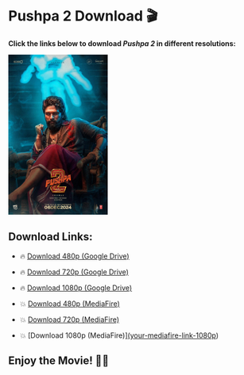 # Pushpa 2 Download 🎬

**Click the links below to download *Pushpa 2* in different resolutions:**

<img src="MV5BNWU1ZWFhNGQtZDhlZC00ZWFlLTlmNmEtN2VmYmZiN2Y5ZmQ2XkEyXkFqcGc@._V1_FMjpg_UX1000_.jpg" alt="Pushpa 2 Image" width="200">

## Download Links:

- 🔥 [Download 480p (Google Drive)](your-gdrive-link-480p)
- 🔥 [Download 720p (Google Drive)](your-gdrive-link-720p)
- 🔥 [Download 1080p (Google Drive)](your-gdrive-link-1080p)

- 💥 [Download 480p (MediaFire)](your-mediafire-link-480p)
- 💥 [Download 720p (MediaFire)](your-mediafire-link-720p)
- 💥 [Download 1080p (MediaFire)][(your-mediafire-link-1080p](https://www.mediafire.com/file/9etf9tq701tkubp/Pushpa+2+-+The+Rule+(2024)+(Hindi+ORG.+AAC2.0-192Kbps+++Tamil)+Dual+Audio+UnCut+South+Movie+HDRip+1080p+WEB-DL.mkv/file))

## Enjoy the Movie! 🍿🎉
